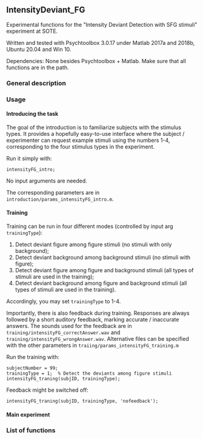## IntensityDeviant_FG
Experimental functions for the "Intensity Deviant Detection with SFG stimuli" experiment at SOTE.

Written and tested with Psychtoolbox 3.0.17 under Matlab 2017a and 2018b, Ubuntu 20.04 and Win 10.

Dependencies: None besides Psychtoolbox + Matlab. Make sure that all functions are in the path.

### General description

### Usage

#### Introducing the task

The goal of the introduction is to familiarize subjects with the stimulus types. It provides a hopefully easy-to-use interface where the subject / experimenter can request example stimuli using the numbers 1-4, corresponding to the four stimulus types in the experiment. 

Run it simply with: 
```
intensityFG_intro;
```
No input arguments are needed.

The corresponding parameters are in `introduction/params_intensityFG_intro.m`. 

#### Training

Training can be run in four different modes (controlled by input arg `trainingType`):
1. Detect deviant figure among figure stimuli (no stimuli with only background);
2. Detect deviant background among background stimuli (no stimuli with figure);
3. Detect deviant figure among figure and background stimuli (all types of stimuli are used in the training);
4. Detect deviant background among figure and background stimuli (all types of stimuli are used in the training).

Accordingly, you may set `trainingType` to 1-4. 

Importantly, there is also feedback during training. Responses are always followed by a short auditory feedback, marking accurate / inaccurate answers. The sounds used for the feedback are in `training/intensityFG_correctAnswer.wav` and `training/intensityFG_wrongAnswer.wav`. Alternative files can be specified with the other parameters in `traiing/params_intensityFG_training.m`

Run the training with:
```
subjectNumber = 99;
trainingType = 1;  % Detect the deviants among figure stimuli
intensityFG_traning(subjID, trainingType); 
```

Feedback might be switched off:
```
intensityFG_traning(subjID, trainingType, 'nofeedback'); 
```

#### Main experiment

### List of functions
